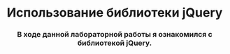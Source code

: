<h1 align="center">Использование библиотеки jQuery</h1>
<h3 align="center">В ходе данной лабораторной работы я ознакомился с библиотекой jQuery.
</h3>